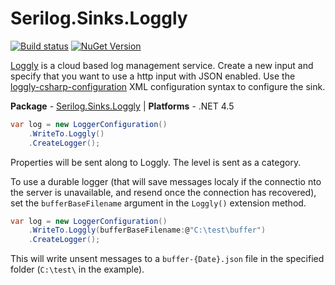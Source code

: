 # Serilog.Sinks.Loggly

[![Build status](https://ci.appveyor.com/api/projects/status/x2ob36tl8brpkkjf/branch/master?svg=true)](https://ci.appveyor.com/project/serilog/serilog-sinks-loggly/branch/master) [![NuGet Version](http://img.shields.io/nuget/v/Serilog.Sinks.Loggly.svg?style=flat)](https://www.nuget.org/packages/Serilog.Sinks.Loggly/) 


[Loggly](http://www.loggly.com) is a cloud based log management service. Create a new input and specify that you want to use a http input with JSON enabled. Use the [loggly-csharp-configuration](https://github.com/neutmute/loggly-csharp) XML configuration syntax to configure the sink.

**Package** - [Serilog.Sinks.Loggly](http://nuget.org/packages/serilog.sinks.loggly)
| **Platforms** - .NET 4.5

```csharp
var log = new LoggerConfiguration()
    .WriteTo.Loggly()
    .CreateLogger();
```

Properties will be sent along to Loggly. The level is sent as a category.

To use a durable logger (that will save messages localy if the connectio nto the server is unavailable, and resend once the connection has recovered), set the `bufferBaseFilename` argument in the `Loggly()` extension method.

```csharp
var log = new LoggerConfiguration()
    .WriteTo.Loggly(bufferBaseFilename:@"C:\test\buffer")
    .CreateLogger();
```

This will write unsent messages to a `buffer-{Date}.json` file in the specified folder (`C:\test\` in the example).